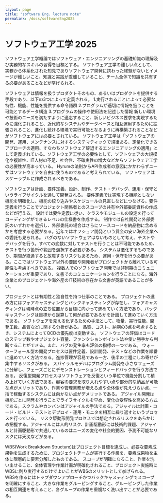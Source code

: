 ```yaml
---
layout: page
title: "software Eng. lecture note"
permalink: /docs/softwareEng2025
---
```


# ソフトウェア工学 2025

ソフトウェア工学概論ではソフトウェア・エンジニアリングの基礎知識の理解及び実務的なスキルの習得を目標とする。
ソフトウェア工学の難しい点として、実務から体系化された知見でありソフトウェア開発に携わった経験がないとイメージが難しいこと、知識と実践が乖離していること、チーム全体で知識を共有する必要があることなどが挙げられる。


ソフトウェアは情報を扱うプロダクトそのもの、あるいはプロダクトを提供する手段であり、以下の3つによって定義される。
1.実行されることによって必要な特性、機能、性能を提供する命令語群
2.プログラムが適切に情報を扱うことを可能とするデータ構造
3.プログラムの操作や使用法を記述した情報
新しい環境や技術のニーズを満たすように適応すること、新しいビジネス要求を実現するために強化されること、近代的なシステムやデータベースと相互運用するために拡張されること、進化し続ける環境で実行可能となるように再構築されることなどがソフトウェアには必要とされている。
ソフトウェア工学は「ソフトウェアの開発、運用、メンテナンスに対するシステマティックで規律ある、定量化できるアプローチの適用、すなわちソフトウェア辞退するエンジニアリングの適用」として定義されている。ソフトウェア工学の必要性として、ソフトウェアの大規模化や複雑性、IT人材の不足、社会性、不確実性の増大などからソフトウェア工学の必要性が高まっている。
Hyrumの法則からAPI作成者の意図にかかわらずユーザはソフトウェアを自由に使うものであると考えられている。
ソフトウェアはスケーラブルに作成されるべきである。


ソフトウェアは計画、要件定義、設計、制作、テスト・デバッグ、運用・保守というライフサイクルを通して開発される。
要件定義では実現する機能としない機能を明確化し、機能の絞り込みやスケジュールの見直しなどにつなげる。要件定義を行うことでプロジェクト関係者とのスコープの共有や外部委託資料の作成などが行える。
設計では要件定義に従い、クラスやモジュールの設定を行ってコーディングができるレベルの仕様書を作成する。
制作では自社開発と外部委託のいずれかを選択し、外部委託の場合はさらにソースコードを納品物に含めるかを考慮する必要がある。近年ではオフショア開発という賃金の安い海外企業への委託も見られる。
バグのないソフトウェアはないものとして考え、テストやデバッグを行う。すべての変数に対してテストを行うことは不可能であるため、テストを行う箇所や範囲を選択する必要がある。
システムは悪化するものであり、期間が経過すると故障するリスクもあるため、運用・保守を行う必要がある。ここではソフトウェア以外の要因や開発者がプロジェクトから離れている可能性も考慮すべきである。
複数人でのソフトウェア開発では非同期のコミュニケーションが重要であり、文書でのコミュニケーションを行うことになる。海外企業とのプロジェクトや海外産のIT技術の存在から文書が英語であることが多い。


プロジェクトとは有期性と独自性を持つ仕事のことである。
プロジェクトの進め方にはフォアキャスティングとバックキャスティングが存在し、フォアキャスティングは現時点の立ち位置から目標に向かって進めていく方法であり、バックキャスティングは目標から逆算して何が必要であるかを計画して進めていく方法である。
ソフトウェアを見える化するための手法として、物量、実行性能、開発工数、品質などに関する分析がある。
品質、コスト、納期の3点を考慮するとき、システムによってQCDの優先度は変動する。
ソフトウェアの評価はコードのステップ数やオブジェクト容量、ファンクションポイント法や使い勝手から判断することができる。また、バグの発生率も評価の指標の一つである。
ウォーターフォール型の開発プロセスは要件定義、設計開発、テストなどの作業を順番に進めていく方法である。進捗管理が容易である一方、後半の工程にしわ寄せが集中するリスクがある。
スパイラルモデルはプログラム開発を小さなフェーズに分解し、フェーズごとにデモンストレーションとフィードバックを行う方法である。
反復型開発プロセスはソフトウェアを反復という単位で機能分割して積み上げていく方法である。顧客の要求を取り入れやすい点や部分的な納品が可能な点がメリットであり、作業や管理業務が増える点や全体像が見えづらい点、一括で稼働するシステムには向かない点がデメリットである。
アジャイル開発は機能ごとに開発を行うことでライフサイクルを早め、変化の受容性を高める方式である。スクラムやカンバンはアジャイルの手法である。アジャイルは計画・コード・ビルド・テストとデプロイ・運用・モニタを相互に繰り返すというプロセスを行っている。
リスク駆動形開発プロセスでは想定されるリスクをあらかじめ把握する。アジャイルには人的リスク、計画駆動形には技術的課題、アジャイルと計画駆動形で共通しているのはニーズの変化や社会的要因、予測不可能なリスクには天災などがある。


WBS(Work Breakdown Structure)はプロジェクト目標を達成し、必要な要素成果物を生成するために、プロジェクトチームが実行する作業を、要素成果物を主体に階層的に要素分解したものである。
スコープが明確になること、作業を洗い出せること、全体管理や作業計画が明確化されること、プロジェクト実施時にWBSに則り実行するだけでよいことがWBSのメリットとして挙げられる。
WBSを作るにはトップダウンアプローチかつバックキャスティングでスコープを明確にすること、大きな作業をグルーピングすること、グルーピングした作業の相互関連を考えること、各グループの作業を重複なく洗い出すことが必要である。
